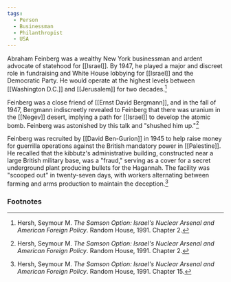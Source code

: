 ```yaml
---
tags:
  - Person
  - Businessman
  - Philanthropist
  - USA
---
```

Abraham Feinberg was a wealthy New York businessman and ardent advocate of statehood for [[Israel]]. By 1947, he played a major and discreet role in fundraising and White House lobbying for [[Israel]] and the Democratic Party. He would operate at the highest levels between [[Washington D.C.]] and [[Jerusalem]] for two decades.[^1]

Feinberg was a close friend of [[Ernst David Bergmann]], and in the fall of 1947, Bergmann indiscreetly revealed to Feinberg that there was uranium in the [[Negev]] desert, implying a path for [[Israel]] to develop the atomic bomb. Feinberg was astonished by this talk and "shushed him up."[^1]

Feinberg was recruited by [[David Ben-Gurion]] in 1945 to help raise money for guerrilla operations against the British mandatory power in [[Palestine]]. He recalled that the kibbutz's administrative building, constructed near a large British military base, was a "fraud," serving as a cover for a secret underground plant producing bullets for the Hagannah. The facility was "scooped out" in twenty-seven days, with workers alternating between farming and arms production to maintain the deception.[^2]

### Footnotes

[^1]: Hersh, Seymour M. *The Samson Option: Israel's Nuclear Arsenal and American Foreign Policy*. Random House, 1991. Chapter 2.
[^2]: Hersh, Seymour M. *The Samson Option: Israel's Nuclear Arsenal and American Foreign Policy*. Random House, 1991. Chapter 15.